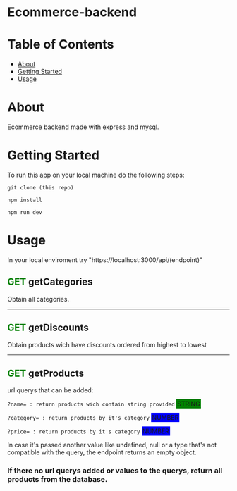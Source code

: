 # Ecommerce-backend

# Table of Contents

- [About](#about)
- [Getting Started](#getting_started)
- [Usage](#usage)


# About <a name = "about"></a>

Ecommerce backend made with express and mysql.

# Getting Started <a name = "getting_started"></a>

To run this app on your local machine do the following steps:

``` 
git clone (this repo) 
```

```
npm install
```

```
npm run dev
```

# Usage <a name = "usage"></a>

In your local enviroment try "https://localhost:3000/api/(endpoint)"

## <span style="color:green">GET</span> getCategories

Obtain all categories.

<hr>

## <span style="color:green">GET</span> getDiscounts

Obtain products wich have discounts ordered from highest to lowest

<hr>

## <span style="color:green">GET</span> getProducts

url querys that can be added:

`?name= : return products wich contain string provided` 
<span style="background-color:green; padding: 2px">STRING</span>

`?category= : return products by it's category` <span style="background-color:blue; padding: 2px">NUMBER</span>

`?price= : return products by it's category` <span style="background-color:blue; padding: 2px">NUMBER</span>

In case it's passed another value like undefined, null or a type that's not compatible with the query, the endpoint returns an empty object.

### <strong>If there no url querys added or values to the querys, return all products from the database.</strong>


